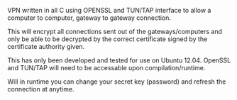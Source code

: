 VPN written in all C using OPENSSL and TUN/TAP interface to allow a computer to computer, gateway to gateway connection.  

This will encrypt all connections sent out of the gateways/computers and only be able to be decrypted by the correct certificate signed by the certificate authority given.

This has only been developed and tested for use on Ubuntu 12.04.  OpenSSL and TUN/TAP will need to be accessable upon compilation/runtime.

Will in runtime you can change your secret key (password) and refresh the connection at anytime.
